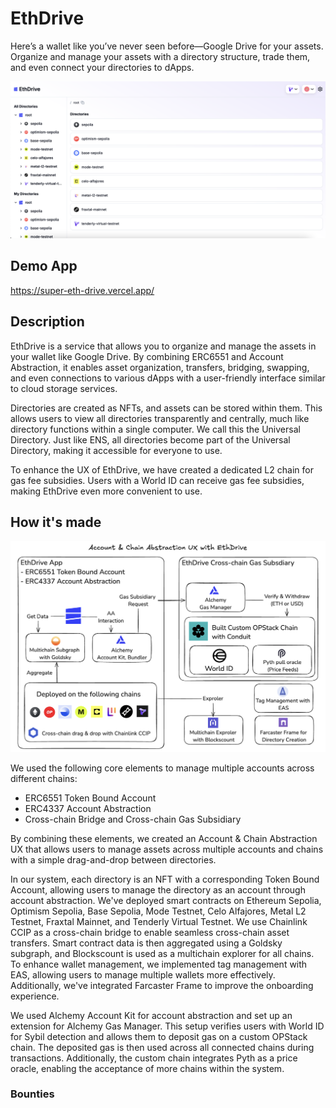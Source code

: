 # EthDrive

Here’s a wallet like you’ve never seen before—Google Drive for your assets. Organize and manage your assets with a directory structure, trade them, and even connect your directories to dApps.

![top](./docs/top.png)

## Demo App

https://super-eth-drive.vercel.app/

## Description

EthDrive is a service that allows you to organize and manage the assets in your wallet like Google Drive. By combining ERC6551 and Account Abstraction, it enables asset organization, transfers, bridging, swapping, and even connections to various dApps with a user-friendly interface similar to cloud storage services.

Directories are created as NFTs, and assets can be stored within them. This allows users to view all directories transparently and centrally, much like directory functions within a single computer. We call this the Universal Directory. Just like ENS, all directories become part of the Universal Directory, making it accessible for everyone to use.

To enhance the UX of EthDrive, we have created a dedicated L2 chain for gas fee subsidies. Users with a World ID can receive gas fee subsidies, making EthDrive even more convenient to use.

## How it's made

![architecture](./docs/architecture.png)

We used the following core elements to manage multiple accounts across different chains:

- ERC6551 Token Bound Account
- ERC4337 Account Abstraction
- Cross-chain Bridge and Cross-chain Gas Subsidiary

By combining these elements, we created an Account & Chain Abstraction UX that allows users to manage assets across multiple accounts and chains with a simple drag-and-drop between directories.

In our system, each directory is an NFT with a corresponding Token Bound Account, allowing users to manage the directory as an account through account abstraction. We've deployed smart contracts on Ethereum Sepolia, Optimism Sepolia, Base Sepolia, Mode Testnet, Celo Alfajores, Metal L2 Testnet, Fraxtal Mainnet, and Tenderly Virtual Testnet. We use Chainlink CCIP as a cross-chain bridge to enable seamless cross-chain asset transfers. Smart contract data is then aggregated using a Goldsky subgraph, and Blockscount is used as a multichain explorer for all chains. To enhance wallet management, we implemented tag management with EAS, allowing users to manage multiple wallets more effectively. Additionally, we've integrated Farcaster Frame to improve the onboarding experience.

We used Alchemy Account Kit for account abstraction and set up an extension for Alchemy Gas Manager. This setup verifies users with World ID for Sybil detection and allows them to deposit gas on a custom OPStack chain. The deposited gas is then used across all connected chains during transactions. Additionally, the custom chain integrates Pyth as a price oracle, enabling the acceptance of more chains within the system.

### Bounties
